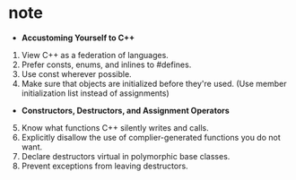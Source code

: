 # note

- **Accustoming Yourself to C++**

01. View C++ as a federation of languages.
02. Prefer consts, enums, and inlines to #defines.
03. Use const wherever possible.
04. Make sure that objects are initialized before they're used.
	(Use member initialization list instead of assignments)

- **Constructors, Destructors, and Assignment Operators**

05. Know what functions C++ silently writes and calls.
06. Explicitly disallow the use of complier-generated functions you do not want.
07. Declare destructors virtual in polymorphic base classes.
08. Prevent exceptions from leaving destructors.